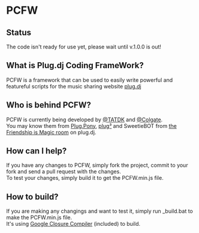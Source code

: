 PCFW
====

## Status
The code isn't ready for use yet, please wait until v.1.0.0 is out!

## What is Plug.dj Coding FrameWork?
PCFW is a framework that can be used to easily write powerful and featureful scripts for the music sharing website <a href="http://plug.dj">plug.dj</a>

## Who is behind PCFW?
PCFW is currently being developed by <a href="https://github.com/TATDK" class="user-mention">@TATDK</a> and <a href="https://github.com/Colgate" class="user-mention">@Colgate</a>.<br />
You may know them from <a href="http://plugpony.net">Plug.Pony</a>, <a href="http://tatdk.github.com/plugCubed/">plug³</a> and SweetieBOT from <a href="http://plug.dj/friendshipismagic/">the Friendship is Magic room</a> on plug.dj.

## How can I help?
If you have any changes to PCFW, simply fork the project, commit to your fork and send a pull request with the changes.<br />
To test your changes, simply build it to get the PCFW.min.js file.

## How to build?
If you are making any changings and want to test it, simply run _build.bat to make the PCFW.min.js file.<br />
It's using [Google Closure Compiler](https://code.google.com/p/closure-compiler/) (included) to build.
